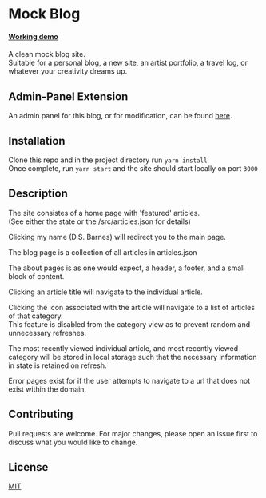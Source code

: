 # Mock Blog
#### [Working demo](https://dsbarnes.github.io/mock-blog/)

A clean mock blog site.  
Suitable for a personal blog, a new site, an artist portfolio, a travel log, or whatever your creativity dreams up.


## Admin-Panel Extension
An admin panel for this blog, or for modification, can be found [here](https://github.com/dsbarnes/Admin-Panel).


## Installation

Clone this repo and in the project directory run `yarn install`  
Once complete, run `yarn start` and the site should start locally on port `3000`


## Description
The site consistes of a home page with 'featured' articles.  
(See either the state or the /src/articles.json for details)  

Clicking my name (D.S. Barnes) will redirect you to the main page.  

The blog page is a collection of all articles in articles.json  

The about pages is as one would expect, a header, a footer, and a small block of content.  

Clicking an article title will navigate to the individual article.  

Clicking the icon associated with the article will navigate to a list of articles of that category.  
This feature is disabled from the category view as to prevent random and unnecessary refreshes.

The most recently viewed individual article, and most recently viewed category will be stored in local storage
such that the necessary information in state is retained on refresh.  

Error pages exist for if the user attempts to navigate to a url that does not exist within the domain.  


## Contributing
Pull requests are welcome. For major changes, please open an issue first to discuss what you would like to change.


## License
[MIT](https://choosealicense.com/licenses/mit/)
